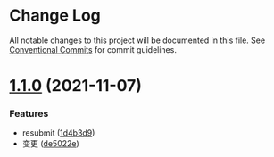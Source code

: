 # Change Log

All notable changes to this project will be documented in this file.
See [Conventional Commits](https://conventionalcommits.org) for commit guidelines.

# [1.1.0](https://github.com/dangaohaohao/lerna-repo-inpendent/compare/package2-yu-i@1.0.2...package2-yu-i@1.1.0) (2021-11-07)


### Features

* resubmit ([1d4b3d9](https://github.com/dangaohaohao/lerna-repo-inpendent/commit/1d4b3d96844511eb6f7ce02c5977591a3cecbcd1))
* 变更 ([de5022e](https://github.com/dangaohaohao/lerna-repo-inpendent/commit/de5022efc444c9a88ff5805add7f9a656ad8a1a3))

